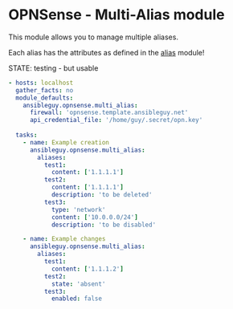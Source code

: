 # OPNSense - Multi-Alias module

This module allows you to manage multiple aliases.

Each alias has the attributes as defined in the [alias](https://github.com/ansibleguy/collection_opnsense/blob/stable/use_multi_alias.md) module!

STATE: testing - but usable

```yaml
- hosts: localhost
  gather_facts: no
  module_defaults:
    ansibleguy.opnsense.multi_alias:
      firewall: 'opnsense.template.ansibleguy.net'
      api_credential_file: '/home/guy/.secret/opn.key'
  
  tasks:
    - name: Example creation
      ansibleguy.opnsense.multi_alias:
        aliases:
          test1:
            content: ['1.1.1.1']
          test2:
            content: ['1.1.1.1']
            description: 'to be deleted'
          test3:
            type: 'network'
            content: ['10.0.0.0/24']
            description: 'to be disabled'

    - name: Example changes
      ansibleguy.opnsense.multi_alias:
        aliases:
          test1:
            content: ['1.1.1.2']
          test2:
            state: 'absent'
          test3:
            enabled: false
```
